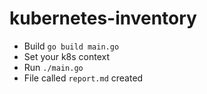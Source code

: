 # kubernetes-inventory

* Build `go build main.go`
* Set your k8s context
* Run `./main.go`
* File called `report.md` created
